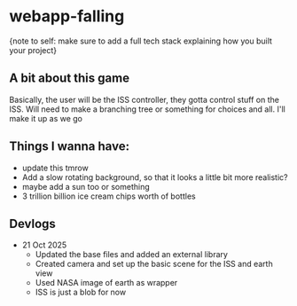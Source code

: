 # webapp-falling

{note to self: make sure to add a full tech stack explaining how you built your project}

## A bit about this game

Basically, the user will be the ISS controller, they gotta control stuff on the ISS. Will need to make a branching tree or something for choices and all. I'll make it up as we go

## Things I wanna have:
- update this tmrow
- Add a slow rotating background, so that it looks a little bit more realistic?
- maybe add a sun too or something
- 3 trillion billion ice cream chips worth of bottles

## Devlogs

- 21 Oct 2025
    - Updated the base files and added an external library
    - Created camera and set up the basic scene for the ISS and earth view
    - Used NASA image of earth as wrapper
    - ISS is just a blob for now